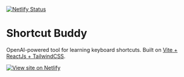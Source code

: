 [![Netlify Status](https://api.netlify.com/api/v1/badges/76f1eb96-96be-46be-9377-372f96b01255/deploy-status)](https://app.netlify.com/sites/shortcut-buddy/deploys)
# Shortcut Buddy
OpenAI-powered tool for learning keyboard shortcuts. Built on [Vite + ReactJs + TailwindCSS](https://github.com/KrishGarg/vite-react-tailwind-jit-template).

[![View site on Netlify](https://i.imgur.com/XXoxzrq.gif)](https://shortcut-buddy.netlify.app/ "View site on Netlify")
